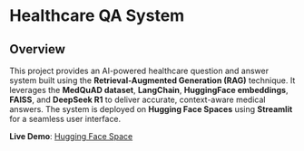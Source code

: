 # Healthcare QA System 

## Overview

This project provides an AI-powered healthcare question and answer system built using the **Retrieval-Augmented Generation (RAG)** technique. It leverages the **MedQuAD dataset**, **LangChain**, **HuggingFace embeddings**, **FAISS**, and **DeepSeek R1** to deliver accurate, context-aware medical answers. The system is deployed on **Hugging Face Spaces** using **Streamlit** for a seamless user interface.


**Live Demo**: [Hugging Face Space](https://sheryar1998-healthcare-qa-system.hf.space)



